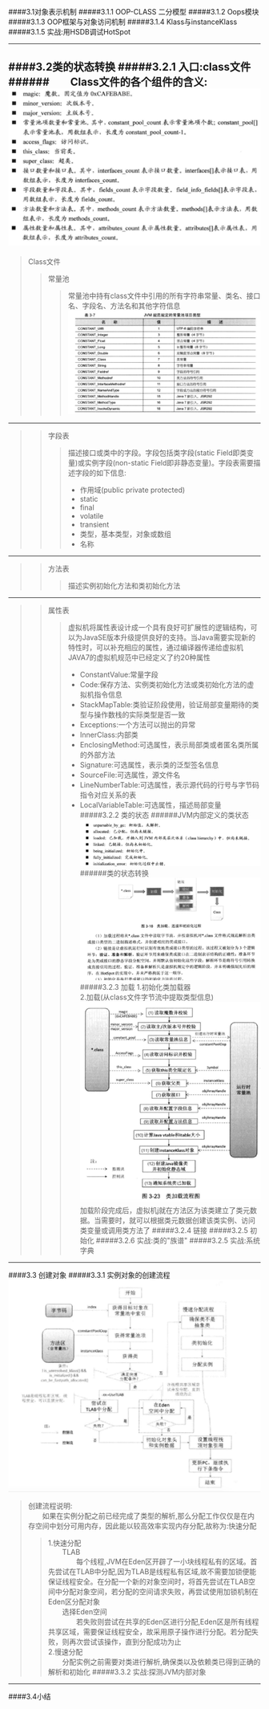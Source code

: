 ####3.1对象表示机制
#####3.1.1 OOP-CLASS 二分模型
#####3.1.2 Oops模块
#####3.1.3 OOP框架与对象访问机制
#####3.1.4 Klass与instanceKlass
#####3.1.5 实战:用HSDB调试HotSpot

---
####3.2类的状态转换
#####3.2.1 入口:class文件
######&emsp;&emsp;Class文件的各个组件的含义:
![Class文件的组件](./graph/Class文件格式.png)
---
>Class文件
>>常量池
>>>常量池中持有class文件中引用的所有字符串常量、类名、接口名、字段名、方法名和其他字符信息
![常量池项目类型](./graph/常量池项目类型.png)
---
>>字段表
>>>描述接口或类中的字段。字段包括类字段(static Field即类变量)或实例字段(non-static Field即非静态变量)。字段表需要描述字段的如下信息:
>>>* 作用域(public private protected)
>>>* static
>>>* final
>>>* volatile
>>>* transient
>>>* 类型，基本类型，对象或数组
>>>* 名称<br>
---
>>方法表
>>>描述实例初始化方法和类初始化方法
---
>>属性表
>>>虚拟机将属性表设计成一个具有良好可扩展性的逻辑结构，可以为JavaSE版本升级提供良好的支持。当Java需要实现新的特性时，可以补充相应的属性，通过编译器传递给虚拟机<br>
>>>JAVA7的虚拟机规范中已经定义了约20种属性
>>>* ConstantValue:常量字段
>>>* Code:保存方法、实例类初始化方法或类初始化方法的虚拟机指令信息
>>>* StackMapTable:类验证阶段使用，验证局部变量期待的类型与操作数栈的实际类型是否一致
>>>* Exceptions:一个方法可以抛出的异常
>>>* InnerClass:内部类
>>>* EnclosingMethod:可选属性，表示局部类或者匿名类所属的外部方法
>>>* Signature:可选属性，表示类的泛型签名信息
>>>* SourceFile:可选属性，源文件名
>>>* LineNumberTable:可选属性，表示源代码的行号与字节码指令对应关系的表
>>>* LocalVariableTable:可选属性，描述局部变量
#####3.2.2 类的状态
######JVM内部定义的类状态
![JVM中类的状态](./graph/类的状态.png)
######类的状态转换
![类的状态转换](./graph/类的状态转换.png)
#####3.2.3 加载
>>1.初始化类加载器<br>
>>2.加载(从class文件字节流中提取类型信息)
![类加载流程图](./graph/类加载流程图.png)
加载阶段完成后，虚拟机j就在方法区为该类建立了类元数据。当需要时，就可以根据类元数据创建该类实例、访问类变量或调用类方法了
#####3.2.4 链接
#####3.2.5 初始化
#####3.2.6 实战:类的"族谱"
#####3.2.5 实战:系统字典

---
####3.3 创建对象
#####3.3.1 实例对象的创建流程
![实例创建流程](./graph/创建对象.png)
>创建流程说明:<br>
&emsp;&emsp;如果在实例分配之前已经完成了类型的解析,那么分配工作仅仅是在内存空间中划分可用内存，因此能以较高效率实现内存分配,故称为:快速分配
>>1.快速分配<br>
>>&emsp;&emsp;TLAB<br>
>>&emsp;&emsp;&emsp;&emsp;每个线程,JVM在Eden区开辟了一小块线程私有的区域。首先尝试在TLAB中分配,因为TLAB是线程私有区域,故不需要加锁便能保证线程安全。在分配一个新的对象空间时，将首先尝试在TLAB空间中分配对象空间，若分配的空间请求失败，再尝试使用加锁机制在Eden区分配对象<br>
>>&emsp;&emsp;选择Eden空间<br>
>>&emsp;&emsp;&emsp;&emsp;若失败则尝试在共享的Eden区进行分配,Eden区是所有线程共享区域，需要保证线程安全，故采用原子操作进行分配。若分配失败，则再次尝试该操作，直到分配成功为止<br>
>>2.慢速分配<br>
>>&emsp;&emsp;分配实例之前需要对类进行解析,确保类以及依赖类已得到正确的解析和初始化
#####3.3.2 实战:探测JVM内部对象

---
####3.4小结

